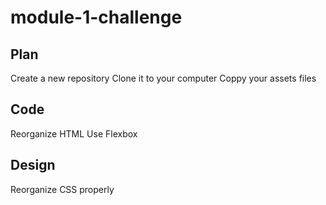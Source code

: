 # module-1-challenge

 ## Plan
 Create a new repository
 Clone it to your computer
 Coppy your assets files
 
 ## Code
 Reorganize HTML 
 Use Flexbox

 ## Design
 Reorganize CSS properly
 
 
 
